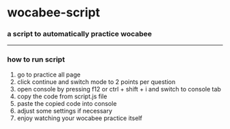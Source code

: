 # wocabee-script
### a script to automatically practice wocabee

---

### how to run script

1. go to practice all page
2. click continue and switch mode to 2 points per question
3. open console by pressing f12 or ctrl + shift + i and switch to console tab
4. copy the code from script.js file
5. paste the copied code into console
6. adjust some settings if necessary
7. enjoy watching your wocabee practice itself


